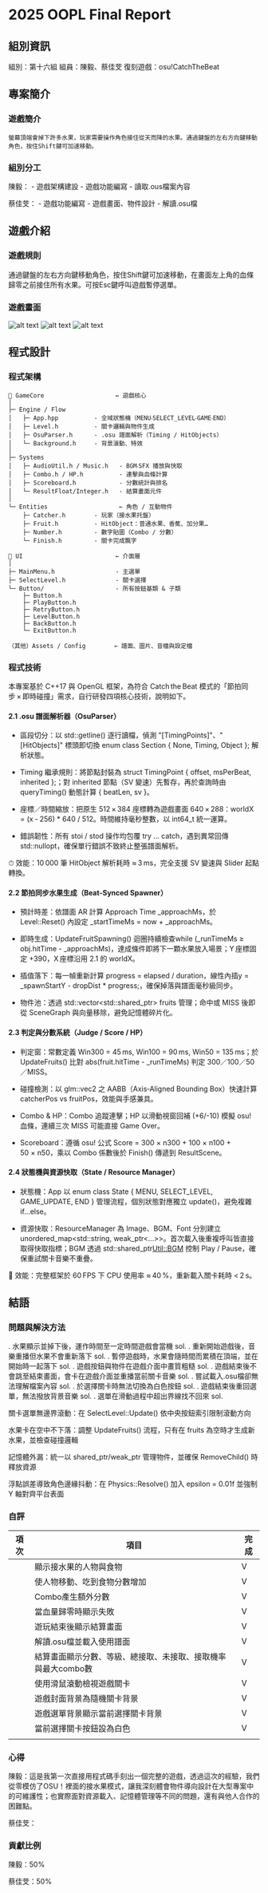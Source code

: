 # 2025 OOPL Final Report

## 組別資訊

組別：第十六組
組員：陳毅、蔡佳芠
復刻遊戲：osu!CatchTheBeat

## 專案簡介

### 遊戲簡介
    螢幕頂端會掉下許多水果，玩家需要操作角色接住從天而降的水果。通過鍵盤的左右方向鍵移動角色，按住Shift鍵可加速移動。
### 組別分工
陳毅：
    - 遊戲架構建設
    - 遊戲功能編寫
    - 讀取.ous檔案內容

蔡佳芠：
    - 遊戲功能編寫
    - 遊戲畫面、物件設計
    - 解讀.osu檔

## 遊戲介紹

### 遊戲規則
通過鍵盤的左右方向鍵移動角色，按住Shift鍵可加速移動，在畫面左上角的血條歸零之前接住所有水果。可按Esc鍵呼叫遊戲暫停選單。

### 遊戲畫面
![alt text](image.png)
![alt text](image-1.png)
![alt text](image-2.png)
## 程式設計

### 程式架構
```
📁 GameCore                    ← 遊戲核心
│
├─ Engine / Flow
│   ├─ App.hpp          - 全域狀態機（MENU‧SELECT_LEVEL‧GAME‧END）
│   ├─ Level.h          - 關卡邏輯與物件生成
│   ├─ OsuParser.h      - .osu 譜面解析（Timing / HitObjects）
│   └─ Background.h     - 背景滾動、特效
│
├─ Systems
│   ├─ AudioUtil.h / Music.h   - BGM‧SFX 播放與快取
│   ├─ Combo.h / HP.h          - 連擊與血條計算
│   ├─ Scoreboard.h            - 分數統計與排名
│   └─ ResultFloat/Integer.h   - 結算畫面元件
│
└─ Entities                    ← 角色 / 互動物件
    ├─ Catcher.h        - 玩家（接水果托盤）
    ├─ Fruit.h          - HitObject：普通水果、香蕉、加分果…
    ├─ Number.h         - 數字貼圖（Combo / 分數）
    └─ Finish.h         - 關卡完成飄字

📁 UI                          ← 介面層
│
├─ MainMenu.h                 - 主選單
├─ SelectLevel.h              - 關卡選擇
└─ Button/                    - 所有按鈕基類 & 子類
    ├─ Button.h
    ├─ PlayButton.h
    ├─ RetryButton.h
    ├─ LevelButton.h
    ├─ BackButton.h
    └─ ExitButton.h

（其他）Assets / Config        ← 譜面、圖片、音檔與設定檔
```
### 程式技術
本專案基於 C++17 與 OpenGL 框架，為符合 Catch the Beat 模式的「節拍同步 × 即時碰撞」需求，自行研發四項核心技術，說明如下。

#### 2.1 .osu 譜面解析器（OsuParser）

* 區段切分：以 std::getline() 逐行讀檔，偵測 "[TimingPoints]"、"[HitObjects]" 標頭即切換 enum class Section { None, Timing, Object }; 解析狀態。

* Timing 繼承規則：將節點封裝為 struct TimingPoint { offset, msPerBeat, inherited };；對 inherited 節點（SV 變速）先暫存，再於查詢時由 queryTiming() 動態計算 { beatLen, sv }。

* 座標／時間縮放：把原生 512 × 384 座標轉為遊戲畫面 640 × 288：worldX = (x ‑ 256) * 640 / 512。時間維持毫秒整數，以 int64_t 統一運算。

* 錯誤韌性：所有 stoi / stod 操作均包覆 try … catch，遇到異常回傳 std::nullopt，確保單行錯誤不致終止整張譜面解析。

⏱ 效能：10 000 筆 HitObject 解析耗時 ≈ 3 ms，完全支援 SV 變速與 Slider 起點轉換。

#### 2.2 節拍同步水果生成（Beat‑Synced Spawner）

* 預計時差：依譜面 AR 計算 Approach Time _approachMs，於 Level::Reset() 內設定 _startTimeMs = now + _approachMs。

* 即時生成：UpdateFruitSpawning() 迴圈持續檢查while (_runTimeMs ≥ obj.hitTime - _approachMs)，達成條件即將下一顆水果放入場景；Y 座標固定 +390，X 座標沿用 2.1 的 worldX。

* 插值落下：每一幀重新計算 progress = elapsed / duration，線性內插y = _spawnStartY - dropDist * progress;，確保掉落與譜面毫秒級同步。

* 物件池：透過 std::vector<std::shared_ptr<Fruit>> fruits 管理；命中或 MISS 後即從 SceneGraph 與向量移除，避免記憶體碎片化。

#### 2.3 判定與分數系統（Judge / Score / HP）

* 判定窗：常數定義 Win300 = 45 ms, Win100 = 90 ms, Win50 = 135 ms；於 UpdateFruits() 比對 abs(fruit.hitTime - _runTimeMs) 判定 300／100／50／MISS。

* 碰撞檢測：以 glm::vec2 之 AABB（Axis‑Aligned Bounding Box）快速計算 catcherPos vs fruitPos，效能與手感兼具。

* Combo & HP：Combo 追蹤連擊；HP 以滑動視窗回補 (+6/-10) 模擬 osu! 血條，連續三次 MISS 可能直接 Game Over。

* Scoreboard：遵循 osu! 公式 Score = 300 × n300 + 100 × n100 + 50 × n50，乘以 Combo 係數後於 Finish() 傳遞到 ResultScene。

#### 2.4 狀態機與資源快取（State / Resource Manager）

* 狀態機：App 以 enum class State { MENU, SELECT_LEVEL, GAME_UPDATE, END } 管理流程，個別狀態對應獨立 update()，避免複雜 if…else。

* 資源快取：ResourceManager 為 Image、BGM、Font 分別建立 unordered_map<std::string, weak_ptr<…>>。首次載入後重複呼叫皆直接取得快取指標；BGM 透過 std::shared_ptr<Util::BGM> 控制 Play / Pause，確保重試關卡音樂不重疊。

🚀 效能：完整框架於 60 FPS 下 CPU 使用率 ≈ 40 %，重新載入關卡耗時 < 2 s。
## 結語

### 問題與解決方法
. 水果顯示並掉下後，運作時間至一定時間遊戲會當機
sol. 
. 重新開始遊戲後，音樂重播但水果不會重新落下
sol. 
. 暫停遊戲時，水果會隨時間而累積在頂端，並在開始時一起落下
sol. 
. 遊戲按鈕與物件在遊戲介面中畫質粗糙
sol. 
. 遊戲結束後不會跳至結束畫面，會卡在遊戲介面並重播當前關卡音樂
sol. 
. 嘗試載入.osu檔卻無法理解檔案內容
sol. 
. 於選擇關卡時無法切換為白色按鈕
sol. 
. 遊戲結束後重回選單，無法撥放背景音樂
sol. 
. 選單在滑動過程中超出界線找不回來
sol. 

關卡選單無邊界滾動：在 SelectLevel::Update() 依中央按鈕索引限制滾動方向

水果卡在空中不下落：調整 UpdateFruits() 流程，只有在 fruits 為空時才生成新水果，並檢查碰撞邏輯

記憶體外漏：統一以 shared_ptr/weak_ptr 管理物件，並確保 RemoveChild() 時釋放資源

浮點誤差導致角色邊緣抖動：在 Physics::Resolve() 加入 epsilon = 0.01f 並強制 Y 軸對齊平台表面


### 自評

| 項次 | 項目                   | 完成 |
|------|------------------------|-------|
|     | 顯示接水果的人物與食物 |  V  |
|     | 使人物移動、吃到食物分數增加 |  V  |
|     | Combo產生額外分數  |  V  |
|     | 當血量歸零時顯示失敗  |  V  |
|     | 遊玩結束後顯示結算畫面   |  V  |
|     | 解讀.osu檔並載入使用譜面  |  V  |
|     | 結算畫面顯示分數、等級、總接取、未接取、接取機率與最大combo數   |  V  |
|     | 使用滑鼠滾動檢視遊戲關卡  |  V  |
|     | 遊戲封面背景為隨機關卡背景   |  V  |
|     | 遊戲選單背景顯示當前選擇關卡背景   |  V  |
|     | 當前選擇關卡按鈕設為白色   |  V  |
|     |    |    |

### 心得
陳毅：這是我第一次直接用程式碼手刻出一個完整的遊戲，透過這次的經驗，我們從零模仿了OSU！裡面的接水果模式，讓我深刻體會物件導向設計在大型專案中的可維護性；也實際面對資源載入、記憶體管理等不同的問題，還有與他人合作的困難點。

蔡佳芠：

### 貢獻比例
陳毅：50%

蔡佳芠：50%